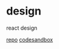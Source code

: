 # design
react design

[repo](https://github.com/Kevinoh47/design)
[codesandbox](https://codesandbox.io/s/81kpno98kj)

